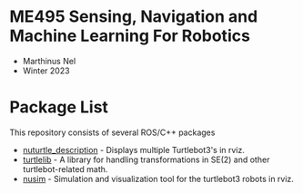 # ME495 Sensing, Navigation and Machine Learning For Robotics
* Marthinus Nel
* Winter 2023
# Package List
This repository consists of several ROS/C++ packages
- [nuturtle_description](https://github.com/ME495-Navigation/nuturtle-Marnonel6/tree/main/nuturtle_description) - Displays multiple Turtlebot3's in rviz.
- [turtlelib](https://github.com/ME495-Navigation/nuturtle-Marnonel6/tree/main/turtlelib) - A library for handling transformations in SE(2) and other turtlebot-related math.
- [nusim](https://github.com/ME495-Navigation/nuturtle-Marnonel6/blob/main/nusim)  - Simulation and visualization tool for the turtlebot3 robots in rviz.

